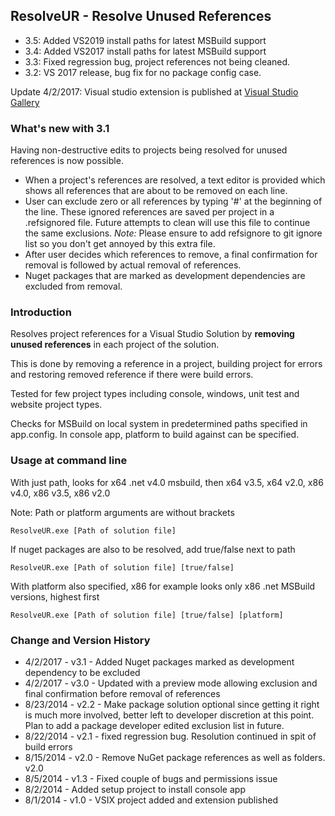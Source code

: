 ## ResolveUR - Resolve Unused References
- 3.5: Added VS2019 install paths for latest MSBuild support
- 3.4: Added VS2017 install paths for latest MSBuild support
- 3.3: Fixed regression bug, project references not being cleaned.
- 3.2: VS 2017 release, bug fix for no package config case.

Update 4/2/2017: Visual studio extension is published at [Visual Studio Gallery](https://marketplace.visualstudio.com/items?itemName=battas.ResolveUR-ResolveUnusedReferences)

### What's new with 3.1
Having non-destructive edits to projects being resolved for unused references is now possible. 
- When a project's references are resolved, a text editor is provided which shows all references that are about to be removed on each line.
- User can exclude zero or all references by typing '#' at the beginning of the line. These ignored references are saved per project in a .refsignored file. Future attempts to clean will use this file to continue the same exclusions. *Note:* Please ensure to add refsignore to git ignore list so you don't get annoyed by this extra file.
- After user decides which references to remove, a final confirmation for removal is followed by actual removal of references.
- Nuget packages that are marked as development dependencies are excluded from removal.

### Introduction
Resolves project references for a Visual Studio Solution by <b>removing unused references</b> in each project of the solution.

This is done by removing a reference in a project, building project for errors and restoring removed reference if there were build errors.

Tested for few project types including console, windows, unit test and website project types.

Checks for MSBuild on local system in predetermined paths specified in app.config. In console app, platform to build against can be specified.

### Usage at command line

With just path, looks for x64 .net v4.0 msbuild, then x64 v3.5, x64 v2.0, x86 v4.0, x86 v3.5, x86 v2.0

Note: Path or platform arguments are without brackets

    ResolveUR.exe [Path of solution file]

If nuget packages are also to be resolved, add true/false next to path

    ResolveUR.exe [Path of solution file] [true/false]

With platform also specified, x86 for example looks only x86 .net MSBuild versions, highest first

    ResolveUR.exe [Path of solution file] [true/false] [platform]

### Change and Version History
- 4/2/2017  - v3.1 - Added Nuget packages marked as development dependency to be excluded
- 4/2/2017  - v3.0 - Updated with a preview mode allowing exclusion and final confirmation before removal of references
- 8/23/2014 - v2.2 - Make package solution optional since getting it right is much more involved, better left to developer discretion at this point. Plan to add a package developer edited exclusion list in future.
- 8/22/2014 - v2.1 - fixed regression bug. Resolution continued in spit of build errors
- 8/15/2014 - v2.0 - Remove NuGet package references as well as folders. v2.0
- 8/5/2014 - v1.3 - Fixed couple of bugs and permissions issue
- 8/2/2014 - Added setup project to install console app
- 8/1/2014 - v1.0 - VSIX project added and extension published
